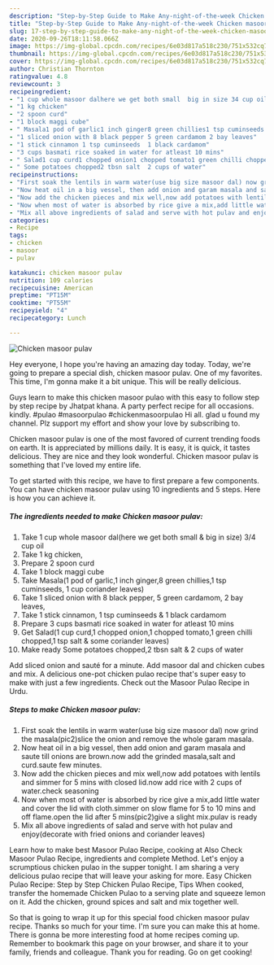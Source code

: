 ```yaml
---
description: "Step-by-Step Guide to Make Any-night-of-the-week Chicken masoor pulav"
title: "Step-by-Step Guide to Make Any-night-of-the-week Chicken masoor pulav"
slug: 17-step-by-step-guide-to-make-any-night-of-the-week-chicken-masoor-pulav
date: 2020-09-26T18:11:58.066Z
image: https://img-global.cpcdn.com/recipes/6e03d817a518c230/751x532cq70/chicken-masoor-pulav-recipe-main-photo.jpg
thumbnail: https://img-global.cpcdn.com/recipes/6e03d817a518c230/751x532cq70/chicken-masoor-pulav-recipe-main-photo.jpg
cover: https://img-global.cpcdn.com/recipes/6e03d817a518c230/751x532cq70/chicken-masoor-pulav-recipe-main-photo.jpg
author: Christian Thornton
ratingvalue: 4.8
reviewcount: 3
recipeingredient:
- "1 cup whole masoor dalhere we get both small  big in size 34 cup oil"
- "1 kg chicken"
- "2 spoon curd"
- "1 block maggi cube"
- " Masala1 pod of garlic1 inch ginger8 green chillies1 tsp cuminseeds 1 cup coriander leaves"
- "1 sliced onion with 8 black pepper 5 green cardamom 2 bay leaves"
- "1 stick cinnamon 1 tsp cuminseeds  1 black cardamom"
- "3 cups basmati rice soaked in water for atleast 10 mins"
- " Salad1 cup curd1 chopped onion1 chopped tomato1 green chilli chopped1 tsp salt  some coriander leaves"
- " Some potatoes chopped2 tbsn salt  2 cups of water"
recipeinstructions:
- "First soak the lentils in warm water(use big size masoor dal) now grind the masala(pic2)slice the onion and remove the whole garam masala."
- "Now heat oil in a big vessel, then add onion and garam masala and saute till onions are brown.now add the grinded masala,salt and curd.saute few minutes."
- "Now add the chicken pieces and mix well,now add potatoes with lentils and simmer for 5 mins with closed lid.now add rice with 2 cups of water.check seasoning"
- "Now when most of water is absorbed by rice give a mix,add little water and cover the lid with cloth.simmer on slow flame for 5 to 10 mins and off flame.open the lid after 5 mins(pic2)give a slight mix.pulav is ready"
- "Mix all above ingredients of salad and serve with hot pulav and enjoy(decorate with fried onions and coriander leaves)"
categories:
- Recipe
tags:
- chicken
- masoor
- pulav

katakunci: chicken masoor pulav 
nutrition: 109 calories
recipecuisine: American
preptime: "PT15M"
cooktime: "PT55M"
recipeyield: "4"
recipecategory: Lunch

---
```



![Chicken masoor pulav](https://img-global.cpcdn.com/recipes/6e03d817a518c230/751x532cq70/chicken-masoor-pulav-recipe-main-photo.jpg)

Hey everyone, I hope you're having an amazing day today. Today, we're going to prepare a special dish, chicken masoor pulav. One of my favorites. This time, I'm gonna make it a bit unique. This will be really delicious.

Guys learn to make this chicken masoor pulao with this easy to follow step by step recipe by Jhatpat khana. A party perfect recipe for all occasions. kindly. #pulao #masoorpulao #chickenmasoorpulao Hi all. glad u found my channel. Plz support my effort and show your love by subscribing to.

Chicken masoor pulav is one of the most favored of current trending foods on earth. It is appreciated by millions daily. It is easy, it is quick, it tastes delicious. They are nice and they look wonderful. Chicken masoor pulav is something that I've loved my entire life.


To get started with this recipe, we have to first prepare a few components. You can have chicken masoor pulav using 10 ingredients and 5 steps. Here is how you can achieve it.

<!--inarticleads1-->

##### The ingredients needed to make Chicken masoor pulav:

1. Take 1 cup whole masoor dal(here we get both small &amp; big in size) 3/4 cup oil
1. Take 1 kg chicken,
1. Prepare 2 spoon curd
1. Take 1 block maggi cube
1. Take  Masala(1 pod of garlic,1 inch ginger,8 green chillies,1 tsp cuminseeds, 1 cup coriander leaves)
1. Take 1 sliced onion with 8 black pepper, 5 green cardamom, 2 bay leaves,
1. Take 1 stick cinnamon, 1 tsp cuminseeds &amp; 1 black cardamom
1. Prepare 3 cups basmati rice soaked in water for atleast 10 mins
1. Get  Salad(1 cup curd,1 chopped onion,1 chopped tomato,1 green chilli chopped,1 tsp salt &amp; some coriander leaves)
1. Make ready  Some potatoes chopped,2 tbsn salt &amp; 2 cups of water


Add sliced onion and sauté for a minute. Add masoor dal and chicken cubes and mix. A delicious one-pot chicken pulao recipe that&#39;s super easy to make with just a few ingredients. Check out the Masoor Pulao Recipe in Urdu. 

<!--inarticleads2-->

##### Steps to make Chicken masoor pulav:

1. First soak the lentils in warm water(use big size masoor dal) now grind the masala(pic2)slice the onion and remove the whole garam masala.
1. Now heat oil in a big vessel, then add onion and garam masala and saute till onions are brown.now add the grinded masala,salt and curd.saute few minutes.
1. Now add the chicken pieces and mix well,now add potatoes with lentils and simmer for 5 mins with closed lid.now add rice with 2 cups of water.check seasoning
1. Now when most of water is absorbed by rice give a mix,add little water and cover the lid with cloth.simmer on slow flame for 5 to 10 mins and off flame.open the lid after 5 mins(pic2)give a slight mix.pulav is ready
1. Mix all above ingredients of salad and serve with hot pulav and enjoy(decorate with fried onions and coriander leaves)


Learn how to make best Masoor Pulao Recipe, cooking at Also Check Masoor Pulao Recipe, ingredients and complete Method. Let&#39;s enjoy a scrumptious chicken pulao in the supper tonight. I am sharing a very delicious pulao recipe that will leave your asking for more. Easy Chicken Pulao Recipe: Step by Step Chicken Pulao Recipe, Tips When cooked, transfer the homemade Chicken Pulao to a serving plate and squeeze lemon on it. Add the chicken, ground spices and salt and mix together well. 

So that is going to wrap it up for this special food chicken masoor pulav recipe. Thanks so much for your time. I'm sure you can make this at home. There is gonna be more interesting food at home recipes coming up. Remember to bookmark this page on your browser, and share it to your family, friends and colleague. Thank you for reading. Go on get cooking!

